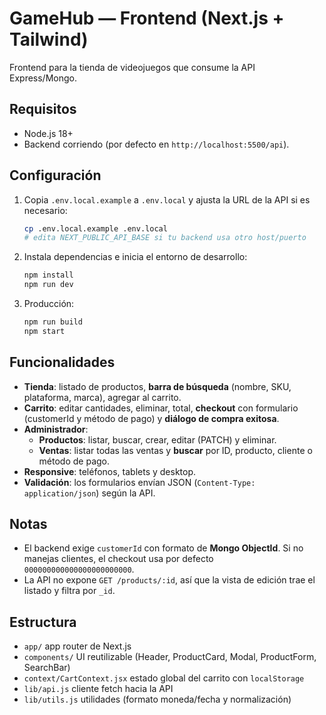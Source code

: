 # GameHub — Frontend (Next.js + Tailwind)

Frontend para la tienda de videojuegos que consume la API Express/Mongo.

## Requisitos
- Node.js 18+
- Backend corriendo (por defecto en `http://localhost:5500/api`).

## Configuración
1. Copia `.env.local.example` a `.env.local` y ajusta la URL de la API si es necesario:
   ```bash
   cp .env.local.example .env.local
   # edita NEXT_PUBLIC_API_BASE si tu backend usa otro host/puerto
   ```

2. Instala dependencias e inicia el entorno de desarrollo:
   ```bash
   npm install
   npm run dev
   ```

3. Producción:
   ```bash
   npm run build
   npm start
   ```

## Funcionalidades
- **Tienda**: listado de productos, **barra de búsqueda** (nombre, SKU, plataforma, marca), agregar al carrito.
- **Carrito**: editar cantidades, eliminar, total, **checkout** con formulario (customerId y método de pago) y **diálogo de compra exitosa**.
- **Administrador**:
  - **Productos**: listar, buscar, crear, editar (PATCH) y eliminar.
  - **Ventas**: listar todas las ventas y **buscar** por ID, producto, cliente o método de pago.
- **Responsive**: teléfonos, tablets y desktop.
- **Validación**: los formularios envían JSON (`Content-Type: application/json`) según la API.

## Notas
- El backend exige `customerId` con formato de **Mongo ObjectId**. Si no manejas clientes, el checkout usa por defecto `000000000000000000000000`.
- La API no expone `GET /products/:id`, así que la vista de edición trae el listado y filtra por `_id`.

## Estructura
- `app/` app router de Next.js
- `components/` UI reutilizable (Header, ProductCard, Modal, ProductForm, SearchBar)
- `context/CartContext.jsx` estado global del carrito con `localStorage`
- `lib/api.js` cliente fetch hacia la API
- `lib/utils.js` utilidades (formato moneda/fecha y normalización)
